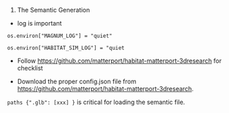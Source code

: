 1. The Semantic Generation

-  log is important

  `os.environ["MAGNUM_LOG"] = "quiet"`

  `os.environ["HABITAT_SIM_LOG"] = "quiet`

  - Follow https://github.com/matterport/habitat-matterport-3dresearch for checklist

  - Download the proper config.json file from https://github.com/matterport/habitat-matterport-3dresearch.
  
  `paths {".glb": [xxx] }` is critical for loading the semantic file.
